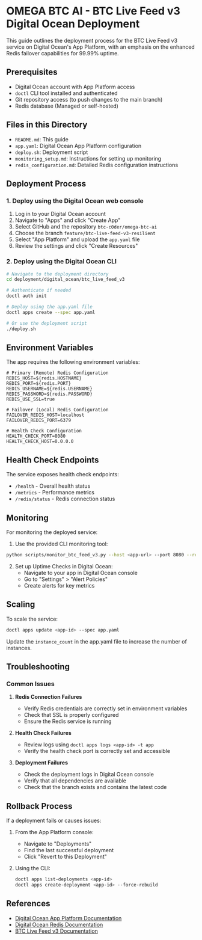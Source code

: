 # OMEGA BTC AI - BTC Live Feed v3 Digital Ocean Deployment

This guide outlines the deployment process for the BTC Live Feed v3 service on Digital Ocean's App Platform, with an emphasis on the enhanced Redis failover capabilities for 99.99% uptime.

## Prerequisites

- Digital Ocean account with App Platform access
- `doctl` CLI tool installed and authenticated
- Git repository access (to push changes to the main branch)
- Redis database (Managed or self-hosted)

## Files in this Directory

- `README.md`: This guide
- `app.yaml`: Digital Ocean App Platform configuration
- `deploy.sh`: Deployment script
- `monitoring_setup.md`: Instructions for setting up monitoring
- `redis_configuration.md`: Detailed Redis configuration instructions

## Deployment Process

### 1. Deploy using the Digital Ocean web console

1. Log in to your Digital Ocean account
2. Navigate to "Apps" and click "Create App"
3. Select GitHub and the repository `btc-c0der/omega-btc-ai`
4. Choose the branch `feature/btc-live-feed-v3-resilient`
5. Select "App Platform" and upload the `app.yaml` file
6. Review the settings and click "Create Resources"

### 2. Deploy using the Digital Ocean CLI

```bash
# Navigate to the deployment directory
cd deployment/digital_ocean/btc_live_feed_v3

# Authenticate if needed
doctl auth init

# Deploy using the app.yaml file
doctl apps create --spec app.yaml

# Or use the deployment script
./deploy.sh
```

## Environment Variables

The app requires the following environment variables:

```
# Primary (Remote) Redis Configuration
REDIS_HOST=${redis.HOSTNAME}
REDIS_PORT=${redis.PORT}
REDIS_USERNAME=${redis.USERNAME}
REDIS_PASSWORD=${redis.PASSWORD}
REDIS_USE_SSL=true

# Failover (Local) Redis Configuration
FAILOVER_REDIS_HOST=localhost
FAILOVER_REDIS_PORT=6379

# Health Check Configuration
HEALTH_CHECK_PORT=8080
HEALTH_CHECK_HOST=0.0.0.0
```

## Health Check Endpoints

The service exposes health check endpoints:

- `/health` - Overall health status
- `/metrics` - Performance metrics
- `/redis/status` - Redis connection status

## Monitoring

For monitoring the deployed service:

1. Use the provided CLI monitoring tool:

```bash
python scripts/monitor_btc_feed_v3.py --host <app-url> --port 8080 --refresh 5
```

2. Set up Uptime Checks in Digital Ocean:
   - Navigate to your app in Digital Ocean console
   - Go to "Settings" > "Alert Policies"
   - Create alerts for key metrics

## Scaling

To scale the service:

```bash
doctl apps update <app-id> --spec app.yaml
```

Update the `instance_count` in the app.yaml file to increase the number of instances.

## Troubleshooting

### Common Issues

1. **Redis Connection Failures**
   - Verify Redis credentials are correctly set in environment variables
   - Check that SSL is properly configured
   - Ensure the Redis service is running

2. **Health Check Failures**
   - Review logs using `doctl apps logs <app-id> -t app`
   - Verify the health check port is correctly set and accessible

3. **Deployment Failures**
   - Check the deployment logs in Digital Ocean console
   - Verify that all dependencies are available
   - Check that the branch exists and contains the latest code

## Rollback Process

If a deployment fails or causes issues:

1. From the App Platform console:
   - Navigate to "Deployments"
   - Find the last successful deployment
   - Click "Revert to this Deployment"

2. Using the CLI:

   ```bash
   doctl apps list-deployments <app-id>
   doctl apps create-deployment <app-id> --force-rebuild
   ```

## References

- [Digital Ocean App Platform Documentation](https://docs.digitalocean.com/products/app-platform/)
- [Digital Ocean Redis Documentation](https://docs.digitalocean.com/products/databases/redis/)
- [BTC Live Feed v3 Documentation](../../BOOK/BTC_LIVE_FEED_V3.md)
